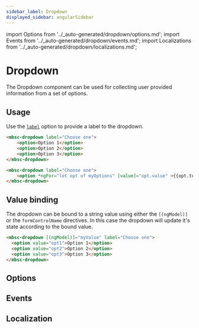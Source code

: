 ```yaml
---
sidebar_label: Dropdown
displayed_sidebar: angularSidebar
---
```


import Options from '../\_auto-generated/dropdown/options.md';
import Events from '../\_auto-generated/dropdown/events.md';
import Localizations from '../\_auto-generated/dropdown/localizations.md';

# Dropdown

The Dropdown component can be used for collecting user provided information from a set of options.

## Usage

Use the [`label`](#opt-label) option to provide a label to the dropdown.

```html
<mbsc-dropdown label="Choose one">
    <option>Option 1</option>
    <option>Option 2</option>
    <option>Option 3</option>
</mbsc-dropdown>
```

```html title="Dynamic options"
<mbsc-dropdown label="Choose one">
    <option *ngFor="let opt of myOptions" [value]="opt.value" >{{opt.text}}</option>
</mbsc-dropdown>
```

## Value binding

The dropdown can be bound to a string value using either the `[(ngModel)]` or the `formControlName` directives. In this case the dropdown will update it's state according to the bound value.

```html
<mbsc-dropdown [(ngModel)]="myValue" label="Choose one">
  <option value="opt1">Option 1</option>
  <option value="opt2">Option 2</option>
  <option value="opt3">Option 3</option>
</mbsc-dropdown>
```

<div className="option-list">

## Options

<Options />

## Events

<Events />

## Localization

<Localizations />

</div>
